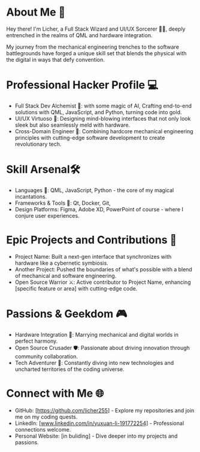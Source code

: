 # About Me 👾

Hey there! I'm Licher, a Full Stack Wizard and UI/UX Sorcerer 🧙‍♂️, deeply entrenched in the realms of QML and hardware integration. 

My journey from the mechanical engineering trenches to the software battlegrounds 
have forged a unique skill set that blends the physical with the digital in ways that defy convention.

# Professional Hacker Profile 💻
- Full Stack Dev Alchemist 🧪: with some magic of AI, Crafting end-to-end solutions with QML, JavaScript, and Python, turning code into gold.
- UI/UX Virtuoso 🎨: Designing mind-blowing interfaces that not only look sleek but also seamlessly meld with hardware.
- Cross-Domain Engineer 🔧: Combining hardcore mechanical engineering principles with cutting-edge software development to create revolutionary tech.
  
# Skill Arsenal🛠️
- Languages 📝: QML, JavaScript, Python - the core of my magical incantations.
- Frameworks & Tools 🧰: Qt, Docker, Git, 
- Design Platforms: Figma, Adobe XD, PowerPoint of course - where I conjure user experiences.
# Epic Projects and Contributions 🚀
- Project Name: Built a next-gen interface that synchronizes with hardware like a cybernetic symbiosis.
- Another Project: Pushed the boundaries of what's possible with a blend of mechanical and software engineering.
- Open Source Warrior ⚔️: Active contributor to Project Name, enhancing [specific feature or area] with cutting-edge code.
# Passions & Geekdom 🎮
- Hardware Integration 🤖: Marrying mechanical and digital worlds in perfect harmony.
- Open Source Crusader 🛡️: Passionate about driving innovation through community collaboration.
- Tech Adventurer 🧗: Constantly diving into new technologies and uncharted territories of the coding universe.
# Connect with Me 🌐
- GitHub: [https://github.com/licher255] - Explore my repositories and join me on my coding quests.
- LinkedIn: [www.linkedin.com/in/yuxuan-li-191772254] - Professional connections welcome.
- Personal Website: [in buliding] - Dive deeper into my projects and passions.
